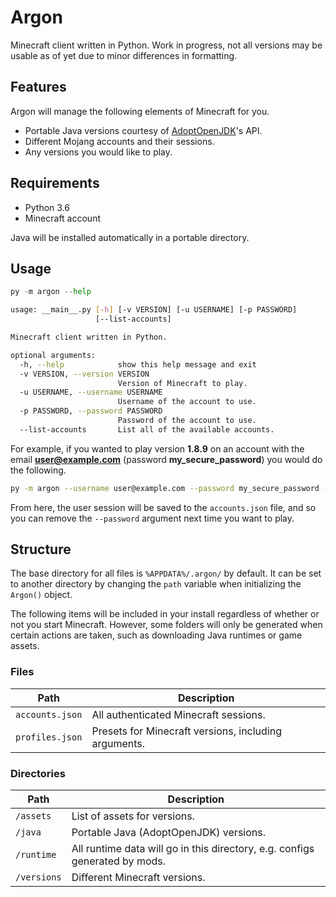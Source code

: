 # Argon

Minecraft client written in Python. Work in progress, not all versions may be usable as of yet due to minor differences in formatting.

## Features

Argon will manage the following elements of Minecraft for you.

* Portable Java versions courtesy of [AdoptOpenJDK](https://api.adoptopenjdk.net/)'s API.
* Different Mojang accounts and their sessions.
* Any versions you would like to play.

## Requirements

* Python 3.6
* Minecraft account

Java will be installed automatically in a portable directory.

## Usage

```py
py -m argon --help
```

```bash
usage: __main__.py [-h] [-v VERSION] [-u USERNAME] [-p PASSWORD]
                   [--list-accounts]

Minecraft client written in Python.

optional arguments:
  -h, --help            show this help message and exit
  -v VERSION, --version VERSION
                        Version of Minecraft to play.
  -u USERNAME, --username USERNAME
                        Username of the account to use.
  -p PASSWORD, --password PASSWORD
                        Password of the account to use.
  --list-accounts       List all of the available accounts.
```

For example, if you wanted to play version **1.8.9** on an account with the email **user@example.com** (password **my_secure_password**) you would do the following.

```bash
py -m argon --username user@example.com --password my_secure_password --version 1.8.9
```

From here, the user session will be saved to the `accounts.json` file, and so you can remove the `--password` argument next time you want to play.

## Structure

The base directory for all files is `%APPDATA%/.argon/` by default. It can be set to another directory by changing the `path` variable when initializing the `Argon()` object.

The following items will be included in your install regardless of whether or not you start Minecraft. However, some folders will only be generated when certain actions are taken, such as downloading Java runtimes or game assets.

### Files

| Path | Description |
| ---- | ----------- |
| `accounts.json` | All authenticated Minecraft sessions. |
| `profiles.json` | Presets for Minecraft versions, including arguments. |

### Directories

| Path | Description |
| ---- | ----------- |
| `/assets` | List of assets for versions. |
| `/java` | Portable Java (AdoptOpenJDK) versions. |
| `/runtime` | All runtime data will go in this directory, e.g. configs generated by mods. |
| `/versions` | Different Minecraft versions. |
